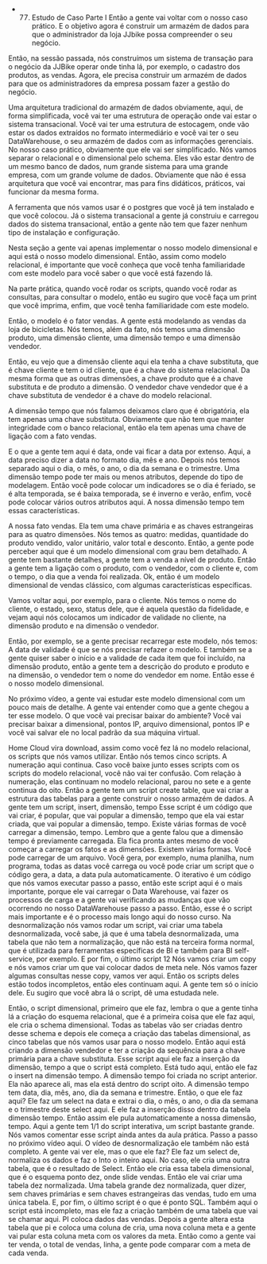 - 77. Estudo de Caso Parte I
Então a gente vai voltar com o nosso caso prático.
E o objetivo agora é construir um armazém de dados para que o administrador da loja JJbike possa compreender o seu negócio.

Então, na sessão passada, nós construímos um sistema de transação para o negócio da JJBike operar onde tinha lá, por exemplo, o cadastro dos produtos, as vendas. Agora, ele precisa construir um armazém de dados para que os administradores da empresa possam fazer a gestão do negócio.

Uma arquitetura tradicional do armazém de dados obviamente, aqui, de forma simplificada, você vai ter uma estrutura de operação onde vai estar o sistema transacional.
Você vai ter uma estrutura de estocagem, onde vão estar os dados extraídos no formato intermediário e você vai ter o seu DataWarehouse, o seu armazém de dados com as informações gerenciais.
No nosso caso prático, obviamente que ele vai ser simplificado. Nós vamos separar o relacional e o dimensional pelo schema. Eles vão estar dentro de um mesmo banco de dados, num grande sistema para uma grande empresa, com um grande volume de dados. Obviamente que não é essa arquitetura que você vai encontrar, mas para fins didáticos, práticos, vai funcionar da mesma forma.

A ferramenta que nós vamos usar é o postgres que você já tem instalado e que você colocou. Já o sistema transacional a gente já construiu e carregou dados do sistema transacional, então a gente não tem que fazer nenhum tipo de instalação e configuração.

Nesta seção a gente vai apenas implementar o nosso modelo dimensional e aqui está o nosso modelo dimensional. Então, assim como modelo relacional, é importante que você conheça que você tenha familiaridade com este modelo para você saber o que você está fazendo lá.

Na parte prática, quando você rodar os scripts, quando você rodar as consultas, para consultar o modelo, então eu sugiro que você faça um print que você imprima, enfim, que você tenha familiaridade com este modelo.

Então, o modelo é o fator vendas. A gente está modelando as vendas da loja de bicicletas. Nós temos, além da fato, nós temos uma dimensão produto, uma dimensão cliente, uma dimensão tempo e uma dimensão vendedor.

Então, eu vejo que a dimensão cliente aqui ela tenha a chave substituta, que é chave cliente e tem o id cliente, que é a chave do sistema relacional. Da mesma forma que as outras dimensões, a chave produto que é a chave substituta e de produto a dimensão. O vendedor chave vendedor que é a chave substituta de vendedor é a chave do modelo relacional.

A dimensão tempo que nós falamos deixamos claro que é obrigatória, ela tem apenas uma chave substituta. Obviamente que não tem que manter integridade com o banco relacional, então ela tem apenas uma chave de ligação com a fato vendas.

E o que a gente tem aqui é data, onde vai ficar a data por extenso. Aqui, a data preciso dizer a data no formato dia, mês e ano. Depois nós temos separado aqui o dia, o mês, o ano, o dia da semana e o trimestre.
Uma dimensão tempo pode ter mais ou menos atributos, depende do tipo de modelagem. Então você pode colocar um indicadores se o dia é feriado, se é alta temporada, se é baixa temporada, se é inverno e verão, enfim, você pode colocar vários outros atributos aqui. A nossa dimensão tempo tem essas características.

A nossa fato vendas. Ela tem uma chave primária e as chaves estrangeiras para as quatro dimensões. Nós temos as quatro: medidas, quantidade do produto vendido, valor unitário, valor total e desconto.
Então, a gente pode perceber aqui que é um modelo dimensional com grau bem detalhado. A gente tem bastante detalhes, a gente tem a venda a nível de produto. Então a gente tem a ligação com o produto, com o vendedor, com o cliente e, com o tempo, o dia que a venda foi realizada. Ok, então é um modelo dimensional de vendas clássico, com algumas características específicas.

Vamos voltar aqui, por exemplo, para o cliente.
Nós temos o nome do cliente, o estado, sexo, status dele, que é aquela questão da fidelidade, e vejam aqui nós colocamos um indicador de validade no cliente, na dimensão produto e na dimensão o vendedor.

Então, por exemplo, se a gente precisar recarregar este modelo, nós temos: 
A data de validade é que se nós precisar refazer o modelo. E também se a gente quiser saber o início e a validade de cada item que foi incluído, na dimensão produto, então a gente tem a descrição do produto e produto e na dimensão, o vendedor tem o nome do vendedor em nome.
Então esse é o nosso modelo dimensional.


No próximo vídeo, a gente vai estudar este modelo dimensional com um pouco mais de detalhe. A gente vai entender como que a gente chegou a ter esse modelo.
O que você vai precisar baixar do ambiente? Você vai precisar baixar a dimensional, pontos IP, arquivo dimensional, pontos IP e você vai salvar ele no local padrão da sua máquina virtual.

Home Cloud vira download, assim como você fez lá no modelo relacional, os scripts que nós vamos utilizar.
Então nós temos cinco scripts.
A numeração aqui continua. Caso você baixe junto esses scripts com os scripts do modelo relacional, você não vai ter confusão.
Com relação à numeração, elas continuam no modelo relacional, parou no sete e a gente continua do oito.
Então a gente tem um script create table, que vai criar a estrutura das tabelas para a gente construir o nosso armazém de dados.
A gente tem um script, insert, dimensão, tempo Esse script é um código que vai criar, é popular, que vai popular a dimensão, tempo que ela vai estar criada, que vai popular a dimensão, tempo. Existe várias formas de você carregar a dimensão, tempo. Lembro que a gente falou que a dimensão tempo é previamente carregada. Ela fica pronta antes mesmo de você começar a carregar os fatos e as dimensões. Existem várias formas. Você pode carregar de um arquivo. Você gera, por exemplo, numa planilha, num programa, todas as datas você carrega ou você pode criar um script que o código gera, a data, a data pula automaticamente.
O iterativo é um código que nós vamos executar passo a passo, então este script aqui é o mais importante, porque ele vai carregar o Data Warehouse, vai fazer os processos de carga e a gente vai verificando as mudanças que vão ocorrendo no nosso DataWarehouse passo a passo. Então, esse é o script mais importante e é o processo mais longo aqui do nosso curso.
Na desnormalização nós vamos rodar um script, vai criar uma tabela desnormalizada, você sabe, já que é uma tabela desnormalizada, uma tabela que não tem a normalização, que não está na terceira forma normal, que é utilizada para ferramentas específicas de BI e também para BI self-service, por exemplo. E por fim, o último script 12 Nós vamos criar um copy e nós vamos criar um que vai colocar dados de meta nele. Nós vamos fazer algumas consultas nesse copy, vamos ver aqui. Então os scripts deles estão todos incompletos, então eles continuam aqui. A gente tem só o início dele.
Eu sugiro que você abra lá o script, dê uma estudada nele.

Então, o script dimensional, primeiro que ele faz, lembra o que a gente tinha lá a criação do esquema relacional, que é a primeira coisa que ele faz aqui, ele cria o schema dimensional. Todas as tabelas vão ser criadas dentro desse schema e depois ele começa a criação das tabelas dimensional, as cinco tabelas que nós vamos usar para o nosso modelo.
Então aqui está criando a dimensão vendedor e ter a criação da sequência para a chave primária para a chave substituta.
Esse script aqui ele faz a inserção da dimensão, tempo a que o script está completo.
Está tudo aqui, então ele faz o insert na dimensão tempo. A dimensão tempo foi criada no script anterior. Ela não aparece ali, mas ela está dentro do script oito.
A dimensão tempo tem data, dia, mês, ano, dia da semana e trimestre.
Então, o que ele faz aqui? Ele faz um select na data e extrai o dia, o mês, o ano, o dia da semana e o trimestre deste select aqui. E ele faz a inserção disso dentro da tabela dimensão tempo.
Então assim ele pula automaticamente a nossa dimensão, tempo.
Aqui a gente tem 1/1 do script interativa, um script bastante grande.
Nós vamos comentar esse script ainda antes da aula prática.
Passo a passo no próximo vídeo aqui.
O vídeo de desnormalização ele também não está completo.
A gente vai ver ele, mas o que ele faz?
Ele faz um select de, normaliza os dados e faz o Into o inteiro aqui.
No caso, ele cria uma outra tabela, que é o resultado de Select.
Então ele cria essa tabela dimensional, que é o esquema ponto dez, onde slide vendas.
Então ele vai criar uma tabela dez normalizada.
Uma tabela grande dez normalizada, quer dizer, sem chaves primárias e sem chaves estrangeiras das vendas, tudo em uma única tabela.
E, por fim, o último script é o que é ponto SQL.
Também aqui o script está incompleto, mas ele faz a criação também de uma tabela que vai se chamar aqui.
PI coloca dados das vendas.
Depois a gente altera esta tabela que pi e coloca uma coluna de cria, uma nova coluna meta e a gente vai pular esta coluna meta com os valores da meta.
Então como a gente vai ter venda, o total de vendas, linha, a gente pode comparar com a meta de cada venda.
